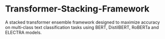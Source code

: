 # Transformer-Stacking-Framework
A stacked transformer ensemble framework designed to maximize accuracy on multi‑class text classification tasks using BERT, DistilBERT, RoBERTa and ELECTRA models.
